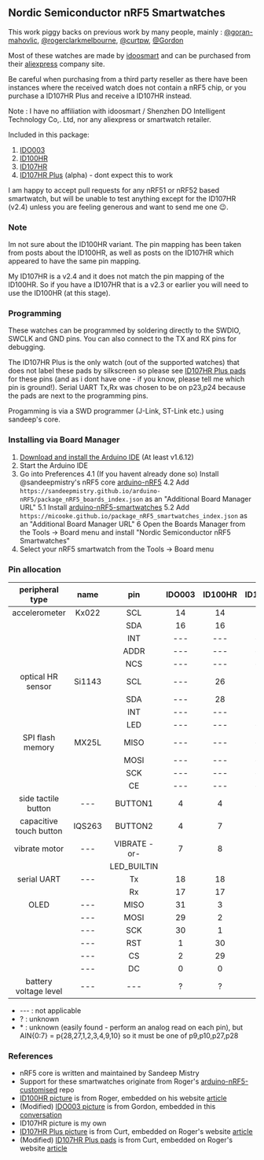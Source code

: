 ## Nordic Semiconductor nRF5 Smartwatches

This work piggy backs on previous work by many people, mainly : [@goran-mahovlic](https://github.com/goran-mohavlic), [@rogerclarkmelbourne](https://github.com/rogerclarkmelbourne/), [@curtpw](https://github.com/curtpw/), [@Gordon](http://forum.espruino.com/profiles/224/)

Most of these watches are made by [idoosmart](http://www.idoosmart.com) and can be purchased from their [aliexpress](https://ido-smart.en.alibaba.com/productgrouplist-0/Ungrouped.html?) company site.

Be careful when purchasing from a third party reseller as there have been instances where the received watch does not contain a nRF5 chip, or you purchase a ID107HR Plus and receive a ID107HR instead.

Note : I have no affiliation with idoosmart / Shenzhen DO Intelligent Technology Co,. Ltd, nor any aliexpress or smartwatch retailer.

Included in this package:
1. [IDO003](images/IDO003_back.jpg)
2. [ID100HR](images/ID100HR_back.jpg)
3. [ID107HR](images/ID107HR_back.jpg)
4. [ID107HR Plus](images/ID107HRPlus_disected.jpg) (alpha) - dont expect this to work

I am happy to accept pull requests for any nRF51 or nRF52 based smartwatch, but will be unable to test anything except for the ID107HR (v2.4) unless you are feeling generous and want to send me one :wink:.

### Note
Im not sure about the ID100HR variant. The pin mapping has been taken from posts about the ID100HR, as well as posts on the ID107HR which appeared to have the same pin mapping.

My ID107HR is a v2.4 and it does not match the pin mapping of the ID100HR. So if you have a ID107HR that is a v2.3 or earlier you will need to use the ID100HR (at this stage).

### Programming
These watches can be programmed by soldering directly to the SWDIO, SWCLK and GND pins.
You can also connect to the TX and RX pins for debugging.

The ID107HR Plus is the only watch (out of the supported watches) that does not label these pads by silkscreen so please see [ID107HR Plus pads](images/ID107HRPlus_pads.jpg) for these pins (and as i dont have one - if you know, please tell me which pin is ground!). Serial UART Tx,Rx was chosen to be on p23,p24 because the pads are next to the programming pins.

Progamming is via a SWD programmer (J-Link, ST-Link etc.) using sandeep's core.

### Installing via Board Manager
1. [Download and install the Arduino IDE](https://www.arduino.cc/en/Main/Software) (At least v1.6.12)
2. Start the Arduino IDE
3. Go into Preferences
4.1 (If you havent already done so) Install @sandeepmistry's nRF5 core [arduino-nRF5](https://github.com/sandeepmistry/arduino-nRF5)
4.2 Add ```https://sandeepmistry.github.io/arduino-nRF5/package_nRF5_boards_index.json``` as an "Additional Board Manager URL"
5.1 Install [arduino-nRF5-smartwatches](https://github.com/micooke/arduino-nRF5-smartwatches)
5.2 Add ```https://micooke.github.io/package_nRF5_smartwatches_index.json``` as an "Additional Board Manager URL"
6 Open the Boards Manager from the Tools -> Board menu and install "Nordic Semiconductor nRF5 Smartwatches"
7. Select your nRF5 smartwatch from the Tools -> Board menu

### Pin allocation

| peripheral type         | name   | pin          | IDO003 | ID100HR | ID107HR | ID107HR Plus
| :---:                   | :---:  | :---:        | :---:  | :---:   | :---:   | :---:
| accelerometer           | Kx022  | SCL          | 14     | 14      | 14      | 5 
|                         |        | SDA          | 16     | 16      | 16      | 3 
|                         |        | INT          | ---    | ---     | ---     | 6 
|                         |        | ADDR         | ---    | ---     | ---     | 4
|                         |        | NCS          | ---    | ---     | ---     | 7
| optical HR sensor       | Si1143 | SCL          | ---    | 26      | 22      | 18
|                         |        | SDA          | ---    | 28      | 23      | 10
|                         |        | INT          | ---    | ---     | 24      | 8
|                         |        | LED          | ---    | ---     | ---     | 9
| SPI flash memory        | MX25L  | MISO         | ---    | ---     | ---     | 27
|                         |        | MOSI         | ---    | ---     | ---     | 31
|                         |        | SCK          | ---    | ---     | ---     | 30
|                         |        | CE           | ---    | ---     | ---     | 28
| side tactile button     | ---    | BUTTON1      | 4      | 4       | 4       | ---
| capacitive touch button | IQS263 | BUTTON2      | 4      | 7       | 7       | ?
| vibrate motor           | ---    | VIBRATE -or- | 7      | 8       | 6       | ?
|                         |        | LED_BUILTIN  |        |         |         |    
| serial UART             | ---    | Tx           | 18     | 18      | 18      | 23
|                         |        | Rx           | 17     | 17      | 17      | 24
| OLED                    | ---    | MISO         | 31     | 3       | 3       | ?
|                         | ---    | MOSI         | 29     | 2       | 2       | ?
|                         | ---    | SCK          | 30     | 1       | 1       | ?
|                         | ---    | RST          | 1      | 30      | 30      | ?
|                         | ---    | CS           | 2      | 29      | 29      | ?
|                         | ---    | DC           | 0      | 0       | 0       | ?
| battery voltage level   | ---    | ---          | ?      | ?       | \*      | ?

* --- : not applicable
*  ?  : unknown
* \*  : unknown (easily found - perform an analog read on each pin), but AIN{0:7} = p{28,27,1,2,3,4,9,10} so it must be one of p9,p10,p27,p28

### References
* nRF5 core is written and maintained by Sandeep Mistry
* Support for these smartwatches originate from Roger's [arduino-nRF5-customised](https://github.com/rogerclarkmelbourne/arduino-nRF5-customised) repo
* [ID100HR picture](http://www.rogerclark.net/wp-content/uploads/2016/09/ID100HR_back_smart_watch-1024x576.jpg) is from Roger, embedded on his website [article](http://www.rogerclark.net/arduino-on-the-id100hr-fitness-tracker/)
* (Modified) [IDO003 picture](https://espruino.microco.sm/api/v1/files/ba591802419c40145d825db2924360eb162cc026.JPG) is from Gordon, embedded in this [conversation](http://forum.espruino.com/conversations/280747/)
* ID107HR picture is my own
* [ID107HR Plus picture](http://www.rogerclark.net/wp-content/uploads/2017/06/id107plus-7-770x1024.jpg) is from Curt, embedded on Roger's website [article](http://www.rogerclark.net/new-nrf52832-based-smart-watch-available/)
* (Modified) [ID107HR Plus pads](http://www.rogerclark.net/wp-content/uploads/2017/06/id107plus-3.jpg) is from Curt, embedded on Roger's website [article](http://www.rogerclark.net/new-nrf52832-based-smart-watch-available/)